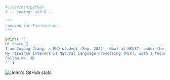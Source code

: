 ```python
#!/usr/bin/python
# -- coding: utf-8 --

"""
Looking for Internships
"""

print('''
Hi there 👋. 
I am Juyong Jiang, a PhD student (Sep. 2022 - Now) at HKUST, under the supervision of Prof. Sunghun Kim.
My research interest is Natural Language Processing (NLP), with a focus on Large Language Models and Code Generation.
Follow me. 😄
''')
```
![John's GitHub stats](https://github-readme-stats.vercel.app/api?username=juyongjiang&show_icons=true&theme=transparent)
